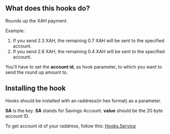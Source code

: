 ## What does this hooks do?

Rounds up the XAH payment.

Example:

1. If you send 2.3 XAH, the remaining 0.7 XAH will be sent to the specified account.
2. If you send 2.6 XAH, the remaining 0.4 XAH will be sent to the specified account.

You'll have to set the **account id**, as hook parameter, to which you want to send the round up amount to.

## Installing the hook

Hooks should be installed with an raddress(in hex format) as a parameter.

**SA** is the key. **SA** stands for Savings Account.
**value** should be the 20 byte account ID.

To get account id of your raddress, follow this: [Hooks.Service](https://hooks.services/tools/raddress-to-accountid)
